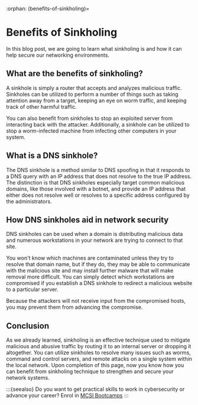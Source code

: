 :orphan:
(benefits-of-sinkholing)=
# Benefits of Sinkholing
 

In this blog post, we are going to learn what sinkholing is and how it can help secure our networking environments.

## What are the benefits of sinkholing?

A sinkhole is simply a router that accepts and analyzes malicious traffic. Sinkholes can be utilized to perform a number of things such as taking attention away from a target, keeping an eye on worm traffic, and keeping track of other harmful traffic.

You can also benefit from sinkholes to stop an exploited server from interacting back with the attacker. Additionally, a sinkhole can be utilized to stop a worm-infected machine from infecting other computers in your system.

## What is a DNS sinkhole?

The DNS sinkhole is a method similar to DNS spoofing in that it responds to a DNS query with an IP address that does not resolve to the true IP address. The distinction is that DNS sinkholes especially target common malicious domains, like those involved with a botnet, and provide an IP address that either does not resolve well or resolves to a specific address configured by the administrators.

## How DNS sinkholes aid in network security

DNS sinkholes can be used when a domain is distributing malicious data and numerous workstations in your network are trying to connect to that site.

You won't know which machines are contaminated unless they try to resolve that domain name, but if they do, they may be able to communicate with the malicious site and may install further malware that will make removal more difficult. You can simply detect which workstations are compromised if you establish a DNS sinkhole to redirect a malicious website to a particular server.

Because the attackers will not receive input from the compromised hosts, you may prevent them from advancing the compromise.

## Conclusion

As we already learned, sinkholing is an effective technique used to mitigate malicious and abusive traffic by routing it to an internal server or dropping it altogether. You can utilize sinkholes to resolve many issues such as worms, command and control servers, and remote attacks on a single system within the local network. Upon completion of this page, now you know how you can benefit from sinkholing technique to strengthen and secure your network systems.

:::{seealso}
Do you want to get practical skills to work in cybersecurity or advance your career? Enrol in [MCSI Bootcamps](https://www.mosse-institute.com/bootcamps.html)
:::